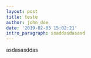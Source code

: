 ```yaml
---
layout: post
title: teste
author: john_doe
date: '2019-02-03 15:02:21'
intro_paragraph: ssaddasdasasd
---
```

asdasasddas

